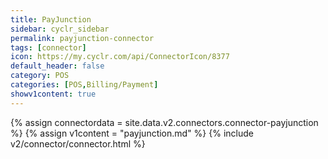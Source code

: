 ```yaml
---
title: PayJunction
sidebar: cyclr_sidebar
permalink: payjunction-connector
tags: [connector]
icon: https://my.cyclr.com/api/ConnectorIcon/8377
default_header: false
category: POS
categories: [POS,Billing/Payment]
showv1content: true
---
```

{% assign connectordata = site.data.v2.connectors.connector-payjunction %}
{% assign v1content = "payjunction.md" %}
{% include v2/connector/connector.html %}	